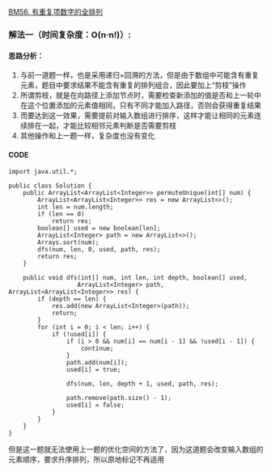 [BM56. 有重复项数字的全排列](https://www.nowcoder.com/practice/a43a2b986ef34843ac4fdd9159b69863?tpId=295&tags=&title=&difficulty=0&judgeStatus=0&rp=0&sourceUrl=%2Fexam%2Foj)
### 解法一（时间复杂度：O(n·n!)）:
#### 思路分析：
1. 与前一道题一样，也是采用递归+回溯的方法，但是由于数组中可能含有重复元素，题目中要求结果不能含有重复的排列组合，因此要加上“剪枝”操作
2. 所谓剪枝，就是在向路径上添加节点时，需要检查新添加的值是否和上一轮中在这个位置添加的元素值相同，只有不同才能加入路径，否则会获得重复结果
3. 而要达到这一效果，需要提前对输入数组进行排序，这样才能让相同的元素连续排在一起，才能比较相邻元素判断是否需要剪枝
4. 其他操作和上一题一样，复杂度也没有变化
#### CODE
```
import java.util.*;

public class Solution {
    public ArrayList<ArrayList<Integer>> permuteUnique(int[] num) {
        ArrayList<ArrayList<Integer>> res = new ArrayList<>();
        int len = num.length;
        if (len == 0)
            return res;
        boolean[] used = new boolean[len];
        ArrayList<Integer> path = new ArrayList<>();
        Arrays.sort(num);
        dfs(num, len, 0, used, path, res);
        return res;
    }
    
    public void dfs(int[] num, int len, int depth, boolean[] used,
                   ArrayList<Integer> path, ArrayList<ArrayList<Integer>> res) {
        if (depth == len) {
            res.add(new ArrayList<Integer>(path));
            return;
        }
        for (int i = 0; i < len; i++) {
            if (!used[i]) {
                if (i > 0 && num[i] == num[i - 1] && !used[i - 1]) {
                    continue;
                }
                path.add(num[i]);
                used[i] = true;
                
                dfs(num, len, depth + 1, used, path, res);
                
                path.remove(path.size() - 1);
                used[i] = false;
            }
        }
    }
}
```
但是这一题就无法使用上一题的优化空间的方法了，因为这道题会改变输入数组的元素顺序，要求升序排列，所以原地标记不再适用
